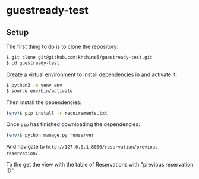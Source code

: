 # guestready-test
## Setup

The first thing to do is to clone the repository:

```sh
$ git clone git@github.com:khchine5/guestready-test.git
$ cd guestready-test
```

Create a virtual environment to install dependencies in and activate it:

```sh
$ python3 -m venv env
$ source env/bin/activate
```

Then install the dependencies:

```sh
(env)$ pip install -r requirements.txt
```

Once `pip` has finished downloading the dependencies:
```sh
(env)$ python manage.py runserver
```
And navigate to `http://127.0.0.1:8000/reservation/previous-reservation/`.

To the get the view with the table of Reservations with "previous reservation ID".
